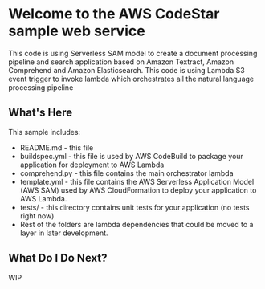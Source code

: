Welcome to the AWS CodeStar sample web service
==============================================
This code is using Serverless SAM model to create a document processing pipeline and search application based on Amazon Textract, Amazon Comprehend and Amazon Elasticsearch.
This code is using Lambda S3 event trigger to invoke lambda which orchestrates all the natural language processing pipeline

What's Here
-----------

This sample includes:

* README.md - this file
* buildspec.yml - this file is used by AWS CodeBuild to package your
  application for deployment to AWS Lambda
* comprehend.py - this file contains the main orchestrator lambda
* template.yml - this file contains the AWS Serverless Application Model (AWS SAM) used
  by AWS CloudFormation to deploy your application to AWS Lambda.
* tests/ - this directory contains unit tests for your application (no tests right now)
* Rest of the folders are lambda dependencies that could be moved to a layer in later development.


What Do I Do Next?
------------------
WIP